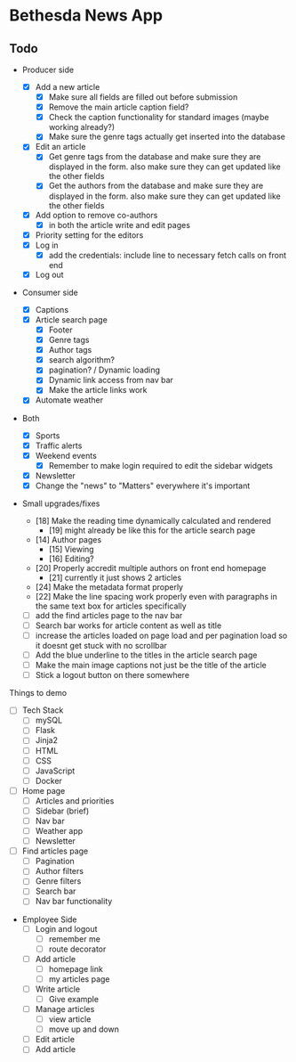 # Bethesda News App

## Todo

- Producer side

  - [x] Add a new article
    - [x] Make sure all fields are filled out before submission
    - [x] Remove the main article caption field?
    - [x] Check the caption functionality for standard images (maybe working already?)
    - [x] Make sure the genre tags actually get inserted into the database
  - [x] Edit an article
    - [x] Get genre tags from the database and make sure they are displayed in the form. also make sure they can get updated like the other fields
    - [x] Get the authors from the database and make sure they are displayed in the form. also make sure they can get updated like the other fields
  - [x] Add option to remove co-authors
    - [x] in both the article write and edit pages
  - [x] Priority setting for the editors
  - [x] Log in
    - [x] add the credentials: include line to necessary fetch calls on front end
  - [x] Log out

- Consumer side

  - [x] Captions
  - [x] Article search page
    - [x] Footer
    - [x] Genre tags
    - [x] Author tags
    - [x] search algorithm?
    - [x] pagination? / Dynamic loading
    - [x] Dynamic link access from nav bar
    - [x] Make the article links work
  - [x] Automate weather

- Both

  - [x] Sports
  - [x] Traffic alerts
  - [x] Weekend events
    - [x] Remember to make login required to edit the sidebar widgets
  - [x] Newsletter
  - [x] Change the "news" to "Matters" everywhere it's important

- Small upgrades/fixes
  - [18] Make the reading time dynamically calculated and rendered
    - [19] might already be like this for the article search page
  - [14] Author pages
    - [15] Viewing
    - [16] Editing?
  - [20] Properly accredit multiple authors on front end homepage
    - [21] currently it just shows 2 articles
  - [24] Make the metadata format properly
  - [22] Make the line spacing work properly even with paragraphs in the same text box for articles specifically
  - [ ] add the find articles page to the nav bar
  - [ ] Search bar works for article content as well as title
  - [ ] increase the articles loaded on page load and per pagination load so it doesnt get stuck with no scrollbar
  - [ ] Add the blue underline to the titles in the article search page
  - [ ] Make the main image captions not just be the title of the article
  - [ ] Stick a logout button on there somewhere

Things to demo

- [ ] Tech Stack
  - [ ] mySQL
  - [ ] Flask
  - [ ] Jinja2
  - [ ] HTML
  - [ ] CSS
  - [ ] JavaScript
  - [ ] Docker
- [ ] Home page
  - [ ] Articles and priorities
  - [ ] Sidebar (brief)
  - [ ] Nav bar
  - [ ] Weather app
  - [ ] Newsletter
- [ ] Find articles page
  - [ ] Pagination
  - [ ] Author filters
  - [ ] Genre filters
  - [ ] Search bar
  - [ ] Nav bar functionality
- Employee Side
  - [ ] Login and logout
    - [ ] remember me
    - [ ] route decorator
  - [ ] Add article
    - [ ] homepage link
    - [ ] my articles page
  - [ ] Write article
    - [ ] Give example
  - [ ] Manage articles
    - [ ] view article
    - [ ] move up and down
  - [ ] Edit article
  - [ ] Add article
